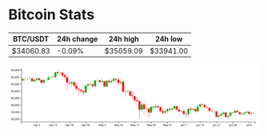 # Bitcoin Stats

BTC/USDT|24h change|24h high|24h low|
|---|---|---|---|
|$34060.83|-0.09%|$35059.09|$33941.00|

<img src="./chart.svg">
